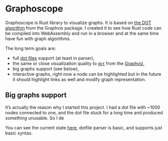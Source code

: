 # Graphoscope

Graphoscope is Rust library to visualize graphs. It is based on [the DOT algorithm](https://graphviz.org/documentation/TSE93.pdf) from the Graphvis package.
I created it to see how Rust code can be compiled into WebAssembly and run in a browser and at the same time have fun with graph algorithms. 

The long term goals are:
* full [dot files](https://graphviz.org/doc/info/lang.html) support (at least in parser),
* the same or close visualization quality to [`dot`](https://graphviz.org/pdf/dotguide.pdf) from the [Graphviz](https://graphviz.org/),
* big graphs support (see below),
* interactive graphs, right now a node can be highlighted but in the future it should highlight links as well and modify graph representation.

## Big graphs support

It’s actually the reason why I started this project. I had a dot file with ~1000 nodes connected to one,
and the dot file stuck for a long time and produced something unusable. So I de

You can see the current state [here](https://mikhail-m1.github.io/graphoscope/), dotfile parser is basic, and supports just basic syntax.